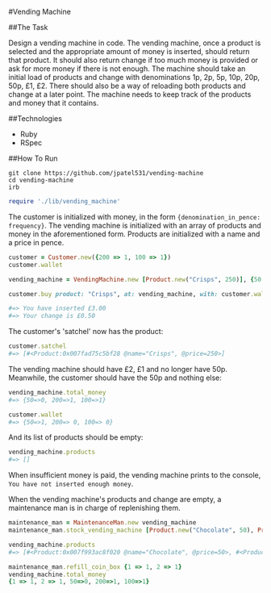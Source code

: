 #Vending Machine

##The Task

Design a vending machine in code. The vending machine, once a product is selected and the appropriate amount of money is inserted, should return that product. It should also return change if too much money is provided or ask for more money if there is not enough. The machine should take an initial load of products and change with denominations 1p, 2p, 5p, 10p, 20p, 50p, £1, £2. There should also be a way of reloading both products and change at a later point. The machine needs to keep track of the products and money that it contains.

##Technologies

* Ruby
* RSpec

##How To Run

```
git clone https://github.com/jpatel531/vending-machine
cd vending-machine
irb
```
```ruby
require './lib/vending_machine'
```

The customer is initialized with money, in the form `{denomination_in_pence: frequency}`. The vending machine is initialized with an array of products and money in the aforementioned form. Products are initialized with a name and a price in pence.

```ruby
customer = Customer.new({200 => 1, 100 => 1})
customer.wallet

vending_machine = VendingMachine.new [Product.new("Crisps", 250)], {50 => 1}

customer.buy product: "Crisps", at: vending_machine, with: customer.wallet

#=> You have inserted £3.00
#=> Your change is £0.50
```

The customer's 'satchel' now has the product:

```ruby
customer.satchel
#=> [#<Product:0x007fad75c5bf28 @name="Crisps", @price=250>] 
```

The vending machine should have £2, £1 and no longer have 50p. Meanwhile, the customer should have the 50p and nothing else:

```ruby
vending_machine.total_money
#=> {50=>0, 200=>1, 100=>1} 

customer.wallet
#=> {50=>1, 200=> 0, 100=> 0}

```

And its list of products should be empty:

```ruby
vending_machine.products
#=> []
```

When insufficient money is paid, the vending machine prints to the console, `You have not inserted enough money`.

When the vending machine's products and change are empty, a maintenance man is in charge of replenishing them.

```ruby
maintenance_man = MaintenanceMan.new vending_machine
maintenance_man.stock_vending_machine [Product.new("Chocolate", 50), Product.new("Water", 100)]

vending_machine.products
#=> [#<Product:0x007f993ac8f020 @name="Chocolate", @price=50>, #<Product:0x007f993ac8ef80 @name="Water", @price=100>]

maintenance_man.refill_coin_box {1 => 1, 2 => 1}
vending_machine.total_money
{1 => 1, 2 => 1, 50=>0, 200=>1, 100=>1} 
```






